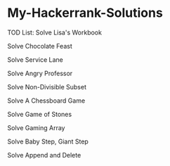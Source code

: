 # My-Hackerrank-Solutions

TOD List:
Solve Lisa's Workbook

Solve Chocolate Feast

Solve Service Lane

Solve Angry Professor

Solve Non-Divisible Subset

Solve A Chessboard Game

Solve Game of Stones

Solve Gaming Array

Solve Baby Step, Giant Step

Solve Append and Delete

